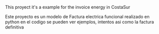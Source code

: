 This proyect it's a example for the invoice energy in CostaSur

Este proyecto es un modelo de Factura electrica funcional realizado en python en el codigo se pueden ver ejemplos, intentos asi como la factura definitiva
